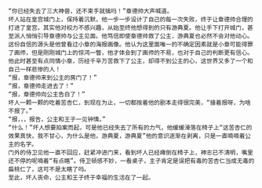 	“你已经失去了三大神兽，还不束手就擒吗！”章德帅大声喊道。
	坏人站在皇宫城门上，保持着沉默，他一步一步设计了自己的每一次失败，终于让章德帅合理的打进了皇宫。其实他对权力不感兴趣，从始至终他想得到的只有游典夏。他让手下打开城门，甚至派人悄悄引导章德帅与公主见面。他笃信即使章德帅救了公主，游典夏也必然不会对他动心。这份自信的源头是他曾看过小章的海报画像。他认为这里面唯一的不确定因素就是小章可能得罪了画师，但是刚刚城门上的惊鸿一瞥，他才体会到了画师的不易，也对于自己的判断更有信心。他此时甚至有点同情小章，历经千辛万苦救下了公主，却得不到公主的心，这世界又多了一个和自己一样悲惨的人！
	“报，章德帅来到公主的房门了！”
	“报，章德帅走进去了！”
	“报，章德帅向公主告白了！”
	坏人一颗一颗的吃着苦杏仁，到现在为止，一切都按着他的剧本走得很完美，“接着报呀，为啥不报了。”
	“报，，，报告，公主和王子一见钟情。”
	“什么！”坏人想要拍案而起，可是他已经失去了所有的力气，他缓缓滑落在椅子上“这苦杏仁的效果真快，我不甘心，为什么是他，游典夏，游典夏”他的意识逐渐在剥离，只是一直喃喃着公主的名字。
	门外的侍卫见他一直不回应，赶紧冲进门来，看到坏人已经瘫倒在椅子上，神志已不清明，嘴里还不停的呢喃着“有点瞎”。侍卫顿感不妙，一看桌子，主子肯定是误把有毒的苦杏仁当成无毒的扁桃仁了，这可不是太瞎了吗。
	至此，坏人丧命，公主和王子终于幸福的生活在了一起。
	
	
